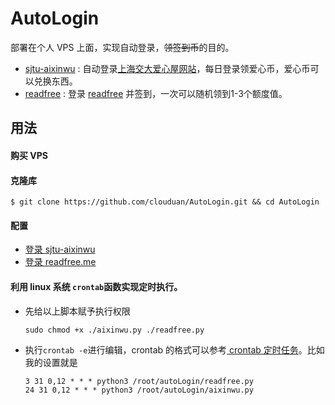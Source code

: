 # AutoLogin

部署在个人 VPS 上面，实现自动登录，~~领签到币~~的目的。
- [sjtu-aixinwu](./sjtu-aixinwu) : 自动登录[上海交大爱心屋网站](http://aixinwu.sjtu.edu.cn/index.php/home "SJTU爱心屋")，每日登录领爱心币，爱心币可以兑换东西。
- [readfree](./readfree) : 登录 [readfree](http://readfree.me "readfree") 并签到，一次可以随机领到1-3个额度值。

## 用法
#### 购买 VPS
#### 克隆库
   `$ git clone https://github.com/clouduan/AutoLogin.git && cd AutoLogin`
#### 配置
- [登录 sjtu-aixinwu](./sjtu-aixinwu/README.md)
- [登录 readfree.me](./readfree/README.md)

#### 利用 linux 系统 `crontab`函数实现定时执行。
- 先给以上脚本赋予执行权限

    `sudo chmod +x ./aixinwu.py ./readfree.py`

- 执行`crontab -e`进行编辑，crontab 的格式可以参考[ crontab 定时任务](http://linuxtools-rst.readthedocs.io/zh_CN/latest/tool/crontab.html#crontab)。比如我的设置就是
    ```
    3 31 0,12 * * * python3 /root/autoLogin/readfree.py
    24 31 0,12 * * * python3 /root/autoLogin/aixinwu.py
    ```